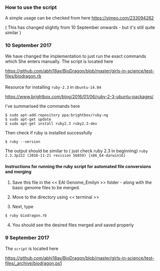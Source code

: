 ### How to use the script

A simple usage can be checked from here
https://vimeo.com/233094262

( This has changed slightly from 10 September onwards - but it's still quite similar )




### 10 September 2017


We have changed the implementation to just run the exact commands which She enters manually.
The script is located here 

https://github.com/abhi18av/BioDragon/blob/master/girls-in-science/test-files/biodragon.rb

####
Resource for installing `ruby-2.3` in `Ubuntu-14.04`

https://www.brightbox.com/blog/2016/01/06/ruby-2-3-ubuntu-packages/



I've summarised the commands here 

```
$ sudo apt-add-repository ppa:brightbox/ruby-ng
$ sudo apt-get update
$ sudo apt-get install ruby2.3 ruby2.3-dev

```


Then check if ruby is installed successfully  

```
$ ruby --version

```

The output should be similar to ( just check ruby 2.3 in beginning) 
`ruby 2.3.3p222 (2016-11-21 revision 56859) [x86_64-darwin16]`


#### Instructions for running the ruby script for automated file conversions and merging


 1. Save this file in the << EAI Genome_Emilyn >> folder - along with the basic genome files to be merged.

 2. Move to the directory using << terminal >>

 3. Next, type 
 
```sh
$ ruby biodragon.rb
```

 4. You should see the desired files merged and saved properly





### 9 September 2017

The `script` is located here

https://github.com/abhi18av/BioDragon/blob/master/girls-in-science/test-files/_archive/biodragon.ps1
